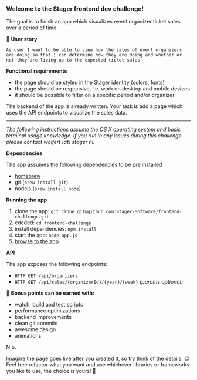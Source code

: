 <h3>Welcome to the Stager frontend dev challenge!</h3>

The goal is to finish an app which visualizes event organizer ticket sales over a period of time.

👤 **User story**

	As user I want to be able to view how the sales of event organizers are doing so that I can determine how they are doing and whether or not they are living up to the expected ticket sales

**Functional requirements**

- the page should be styled in the Stager identity (colors, fonts)
- the page should be responsive, i.e. work on desktop and mobile devices
- it should be possible to filter on a specific period and/or organizer

The backend of the app is already written. Your task is add a page which uses the API endpoints to visualize the sales data.

<hr/>

*The following instructions assume the OS X operating system and basic terminal usage knowledge. If you run in any issues during this challenge please contact wolfert [at] stager nl.*


**Dependencies**

The app assumes the following dependencies to be pre installed

- [homebrew](https://brew.sh/)
- git (`brew install git`)
- nodejs (`brew install node`)

**Running the app**

1. clone the app: `git clone git@github.com:Stager-Software/frontend-challenge.git`
2. cdcdcd: `cd frontend-challenge`
2. install dependencies: `npm install`
3. start the app: `node app.js`
4. <a href="http://localhost:3000">browse to the app</a>

**API**

The app exposes the following endpoints:


- `HTTP GET /api/organizers`
- `HTTP GET /api/sales/{organizerId}/{year}/{week}` *(params optional)*

💯 **Bonus points can be earned with:**

- watch, build and test scripts
- performance optimizations
- backend improvements
- clean git commits
- awesome design
- animations


N.b.

Imagine the page goes live after you created it, so try think of the details. 😉 Feel free refactor what you want and use whichever libraries or frameworks you like to use, the choice is yours! 🎉